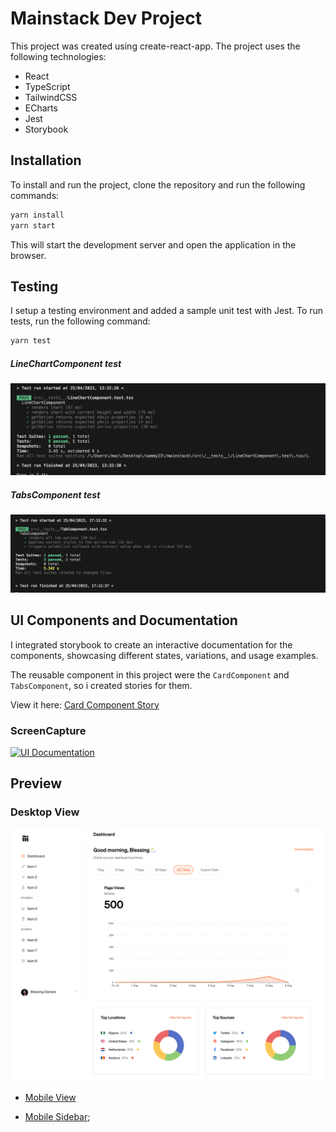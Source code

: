 # Mainstack Dev Project
This project was created using create-react-app. The project uses the following technologies:

- React
- TypeScript
- TailwindCSS
- ECharts
- Jest
- Storybook

## Installation
To install and run the project, clone the repository and run the following commands:

```bash
yarn install
yarn start
```

This will start the development server and open the application in the browser.

## Testing
I setup a testing environment and added a sample unit test with Jest.
To run tests, run the following command:
```bash
yarn test
```
##### LineChartComponent test
![linechart](public/screenshots/test1.png)

##### TabsComponent test
![tabscomponent](public/screenshots/test2.png)


## UI Components and Documentation

I integrated storybook to create an interactive documentation for the components, showcasing different states, variations, and usage examples.

The reusable component in this project were the `CardComponent` and `TabsComponent`, so i created stories for them. 

View it here: [Card Component Story](https://6447defcd304575e2d4f9558-uuxukeobxz.chromatic.com/?path=/docs/card--docs)

### ScreenCapture
[![UI Documentation](https://res.cloudinary.com/marcomontalbano/image/upload/v1682433987/video_to_markdown/images/video--9c6de79d8c257a75ab48db65f77dd253-c05b58ac6eb4c4700831b2b3070cd403.jpg)](https://res.cloudinary.com/sammy365/video/upload/v1682433958/storybook_oqvogo.webm "UI Documentation")


## Preview

### Desktop View
![Image](public/screenshots/screencapture.png)

- [Mobile View](https://github.com/Umoren/mainstack-dev/blob/master/public/screenshots/mobilescreen.png)

- [Mobile Sidebar](public/screenshots/mobile2.png);
